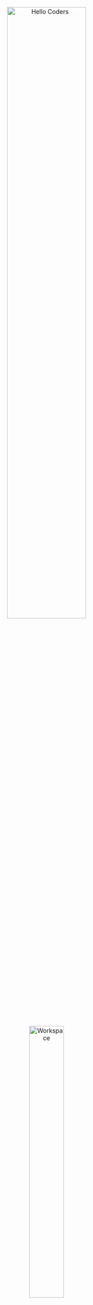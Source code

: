 <div align="center">

<img src="https://github.com/SP-XD/SP-XD/blob/main/images/hellocoders_rounded.gif?raw=true" alt="Hello Coders" width="60%"/> <br>
<img src="https://github.com/SP-XD/SP-XD/blob/main/images/dev-working_rounded.gif?raw=true" alt="Workspace" width="40%"/><br>

# همام عبدالسلام 🚀

### طالب ومبرمج مبتدئ

![Profile Views](https://komarev.com/ghpvc/?username=HamamAbdelSalam&style=flat&color=blue)
[![GitHub](https://img.shields.io/badge/GitHub-همام عبدالسلام-black?style=flat&logo=github)](https://github.com/HamamAbdelSalam)

</div>

<hr>

## 📚 ما أتعلمه حالياً
- **البرمجة** - Python, Java, C++
- **تطوير الويب** - HTML, CSS, JavaScript
- **قواعد البيانات** - SQL
- **أدوات التطوير** - Git, GitHub

## 🛠️ التقنيات والأدوات
![Python](https://img.shields.io/badge/Python-3776AB?style=flat&logo=python&logoColor=white)
![Java](https://img.shields.io/badge/Java-ED8B00?style=flat&logo=java&logoColor=white)
![HTML](https://img.shields.io/badge/HTML5-E34F26?style=flat&logo=html5&logoColor=white)
![CSS](https://img.shields.io/badge/CSS3-1572B6?style=flat&logo=css3&logoColor=white)
![JavaScript](https://img.shields.io/badge/JavaScript-F7DF1E?style=flat&logo=javascript&logoColor=black)
![Git](https://img.shields.io/badge/Git-F05032?style=flat&logo=git&logoColor=white)
![VS Code](https://img.shields.io/badge/VS_Code-007ACC?style=flat&logo=visual-studio-code&logoColor=white)

## 📈 إحصائيات GitHub
<div align="center">
  
![همام's GitHub stats](https://github-readme-stats.vercel.app/api?username=HamamAbdelSalam&show_icons=true&theme=radical)
![أكثر اللغات استخداماً](https://github-readme-stats.vercel.app/api/top-langs/?username=HamamAbdelSalam&layout=compact&theme=radical)

</div>

## 🌱 أهدافي
- [ ] إتقان لغة Python
- [ ] بناء أول مشروع كامل
- [ ] تعلم تطوير الويب
- [ ] المشاركة في مشاريع مفتوحة المصدر

## 📫 كيف تصل إلي
- **Email**: ham0047k@gmail.com
- **LinkedIn**: [همام عبدالسلام](https://linkedin.com/in/yourprofile)

## 💡 حقيقة ممتعة
> "أول برنامج كتبته في حياتي كان 'Hello World' والآن أحلم ببرامج تغير العالم! 🌍"

<div align="center">

### "الرحلة الألف ميل تبدأ بخطوة" - وأنا قد بدأت الخطوة الأولى! 🚀

</div>
